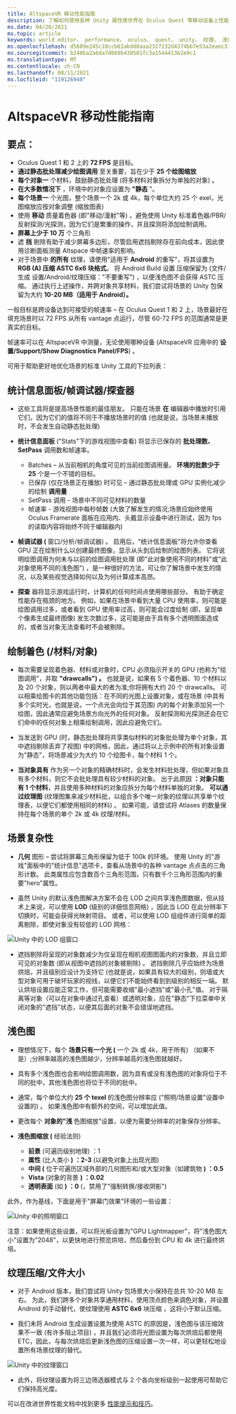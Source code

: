 ```yaml
---
title: AltspaceVR 移动性能指南
description: 了解如何使用各种 Unity 属性使世界在 Oculus Quest 等移动设备上性能高
ms.date: 04/20/2021
ms.topic: article
keywords: world editor， performance， oculus， quest， unity， 纹理， 浅色地图， 统计信息， 探查器， 绘图调用， altspacevr， 上传程序
ms.openlocfilehash: d5689e245c10ccb61abdd0aaa2327132d4374bb7e53a2eaec316d991b38378fb
ms.sourcegitcommit: b248ba2a6da7d669b430581fc3a1544413b2e9c1
ms.translationtype: MT
ms.contentlocale: zh-CN
ms.lasthandoff: 08/11/2021
ms.locfileid: "119126948"
---
```

# <a name="altspacevr-mobile-performance-guide"></a>AltspaceVR 移动性能指南

## <a name="main-points"></a>**要点：**

* Oculus Quest 1 和 2 上的 **72 FPS** 是目标。
* **通过静态批处理减少绘图调用** 至关重要，旨在少于 **25 个绘图缩放**
* **每个对象一** 个材料，鼓励静态批处理 (将多材料对象拆分为单独的对象) 。
* **在大多数情况下** ，环境中的对象应设置为 **"静态** "。
* **每个场景一** 个光图，整个场景一个 2k 或 4k，每个单位大约 25 个 exel，光图缩放应按对象调整 (缩放图表) 
* 使用 **移动** 质量着色器 (即"移动/漫射"等) ，避免使用 Unity 标准着色器/PBR/反射探测/光探测，因为它们是繁重的操作，并且探测将添加绘制调用。
* **屏幕上少于 10 万** 个三角形
* 遮 **挡** 剔除有助于减少屏幕多边形，尽管启用遮挡剔除存在前向成本，因此使用诊断面板测量 Altspace 中帧速率的影响。
* 对于场景中 **的所有** 纹理，请使用"适用于 **Android** 的重写"，将其设置为 **RGB (A) 压缩 ASTC 6x6 块格式**。  将 Android Build 设置 压缩保留为 (文件/生成 设置/Android/纹理压缩："不要重写") ，以便浅色图不会获得 ASTC 压缩。  通过执行上述操作，并跨对象共享材料，我们尝试将场景的 Unity 包保留为大约 **10-20 MB（适用于 Android）。**

一般目标是跨设备达到可接受的帧速率 – 在 Oculus Quest 1 和 2 上，场景最好在填充场景时以 72 FPS 从所有 vantage 点运行，尽管 60-72 FPS 的范围通常是更真实的目标。

帧速率可以在 AltspaceVR 中测量，无论使用哪种设备 (AltspaceVR 应用中的 **设置/Support/Show Diagnostics Panel/FPS**) 。

可用于帮助更好地优化场景的标准 Unity 工具的下拉列表：

## <a name="stats-panelframe-debuggerprofiler"></a>**统计信息面板/帧调试器/探查器**

* 这些工具将是提高场景性能的最佳朋友。  只能在场景 **在** 编辑器中播放时引用它们，因为它们的值将不同于不播放场景时的值 (也就是说，当场景未播放时，不会发生自动静态批处理) 

* **统计信息面板** ("Stats"下的游戏视图中查看) 将显示已保存的 **批处理数、SetPass** 调用数和帧速率。

    * Batches – 从当前相机的角度可见的当前绘图调用量。  **环境的批数少于 25** 个是一个不错的目标。
    * 已保存 (仅在场景正在播放) 时可见 – 通过静态批处理或 GPU 实例化减少的绘制 **调用量**
    * SetPass 调用 - 场景中不同可见材料的数量
    * 帧速率 - 游戏视图中每秒帧数 (大致了解发生的情况;场景应始终使用 Oculus Framerate 面板在应用内、头戴显示设备中进行测试，因为 fps 的读取内容将始终不同于编辑器内) 

* **帧调试器 (** 窗口/分析/帧调试器) 。  启用后，"统计信息面板"将允许你查看 GPU 正在绘制什么以创建最终图像，显示从头到后绘制的绘图列表。  它将说明绘图调用为何未与以前的绘图调用批处理 (即"此对象使用不同的材料"或"此对象使用不同的浅色图") ，是一种很好的方法，可让你了解场景中发生的情况，以及某些视觉选择如何以及为何计算成本高昂。

* **探查** 器将显示游戏运行时，计算机的任何时间点使用哪些部分。 有助于确定性能存在瓶颈的地方。  例如，如果在场景中看到大量 CPU 使用率，则可能是绘图调用过多，或者看到 GPU 使用率过高，则可能会过度绘制 (即，呈现单个像素生成最终图像) 发生次数过多，这可能是由于具有多个透明图面造成的，或者当对象无法查看时不会被剔除。

## <a name="draw-calls-shadersmaterialsobjects"></a>**绘制着色 (/材料/对象)**

* 每次需要呈现着色器、材料或对象时，CPU 必须指示开关的 GPU (也称为"绘图调用"，并取 **"drawcalls") 。**  也就是说，如果有 5 个着色器、10 个材料以及 20 个对象，则以两者中最大的者为准;你将拥有大约 20 个 drawcalls。  可以相乘绘图卡的其他功能包括：在不同的光图上设置对象，或在场景 (中具有多个实时光，也就是说，一个点光会向位于其范围) 内的每个对象添加另一个绘图，因此通常应避免场景方向光外的任何对象。  反射探测和光探测还会在它们命中的任何对象上相乘绘制调用，因此应避免它们。

* 当发送到 GPU (时，静态批处理将共享类似材料的对象批处理为单个对象，其中遮挡剔除丢弃了视图) 中的网格，因此，通过将以上示例中的所有对象设置为"静态"，将场景减少为大约 10 个绘图卡，每个材料 1 个。 

* **当对象具有** 作为另一个对象的精确材料时，会发生材料批处理，但如果对象具有多个材料，则它不会批处理具有较少材料的对象。  出于此原因 **：对象只能有 1 个材料**，并且使用多种材料的对象应拆分为每个材料单独的对象。  **可以通过纹理图** (纹理图集来减少材料批，以组合多个唯一对象的纹理以共享单个纹理表，以便它们都使用相同的材料) 。  如果可能，请尝试将 Atlases 的数量保持在每个场景的单个 2k 或 4k 纹理/材料。

## <a name="scene-complexity"></a>**场景复杂性**

* **几何** 图形 – 尝试将屏幕三角形保留为低于 100k 的环境。  使用 Unity 的"游戏"面板中的"统计信息"选项卡，查看从场景中的各种 vantage 点点击的三角形计数。  此类属性应包含数百个三角形范围，只有数千个三角形范围内的重要"hero"属性。 

* 虽然 Unity 的默认浅色图解决方案不会在 LOD 之间共享浅色图数据，但从技术上来说，可以使用 **LOD** (级别的详细信息网格) ，因此当 LOD 在此分辨率下切换时，可能会获得光映射项目。  或者，可以使用 LOD 组组件进行简单的距离剔除，即使对象没有较低的 LOD 网格：

![Unity 中的 LOD 组窗口](images/world-building-lod-Group.png)

* 遮挡剔除将呈现的对象数减少为仅呈现在相机视图图面内的对象数，并且立即可见的对象数 (即从视图中遮挡的对象被剔除) 。  遮挡剔除几乎应始终为场景烘焙，并且级别应设计为支持它 (也就是说，如果具有较大的级别，则墙或大型对象可用于破坏玩家的视线，以便它们不能始终看到到级别的相反一端。  默认烘培设置应能正常工作，但可能需要收缩"最小遮挡"或"最小孔"值。  对于隔离等对象（可以在对象中通过孔查看）或透明对象，应在"静态"下拉菜单中关闭对象的"遮挡"状态，以便其后面的对象不会错误地遮挡。 

## <a name="lightmaps"></a>**浅色图**

* 理想情况下，每个 **场景只有一个光 (** 一个 2k 或 4k，用于所有) （如果不是）;分辨率越高的浅色图越少，分辨率越高的浅色图就越好。
* 具有多个浅色图也会影响绘图调用数，因为具有或没有浅色图的对象将位于不同的批中，其他浅色图也将位于不同的批中。
* 通常，每个单位大约 **25 个 texel** 的浅色图分辨率应 ("照明/场景设置"设置中设置的) 。  如果浅色图中有额外的空间，可以增加此值。
* 更改每个 **对象的"浅** 色图缩放"设置，以便为需要分辨率的对象保存分辨率。 

* **浅色图缩放 (** 经验法则)  
    * **前景** (可遍历级别地理) ：1 
    * **属性** (比人类小 **) ：2-3** (以避免对象上出现光图)  
    * **中间 (** 位于可遍历区域外部的几何图形和/或大型对象（如建筑物 **) ：0.5**
    * **Vista** (对象的背景 **) ：0.02** 
    * **透明表面** (如 **) ：0** (，禁用了"强制转换/接收阴影")  

此外，作为基线，下面是用于"屏幕门效果"环境的一些设置：

![Unity 中的照明窗口](images/world-building-lightmaps.png)

注意：如果使用这些设置，可以将光板设置为"GPU Lightmapper"，将"浅色图大小"设置为"2048"，以更快地进行预览烘培，然后备份到 CPU 和 4k 进行最终烘培。

## <a name="texture-compressionfile-size"></a>**纹理压缩/文件大小**

* 对于 Android 版本，我们尝试将 Unity 包场景大小保持在总共 10-20 MB 左右。  为此，我们跨多个对象共享通用材料，使用顶点颜色来调色对象，并设置 Android 的手动替代，使纹理使用 **ASTC 6x6** 块压缩 ，这将小于默认压缩。

* 我们未将 Android 生成设置设置为使用 ASTC 的原因是，浅色图与该压缩效果不一致 (有许多阻止项目) ，并且我们必须将光图设置为每次烘焙后都使用 ETC，因此，与每次烘焙后更新浅色图的压缩设置一次一样，可以更轻松地设置所有场景纹理的替代。

![Unity 中的纹理窗口](images/world-building-texutres.png)

* 此外，将纹理设置为将三边筛选器模式与 2 个各向坐标级别一起使用可帮助它们保持高光度。

可以在改进世界性能文档中找到更多 [性能提示和技巧](improving-performance.md)。
